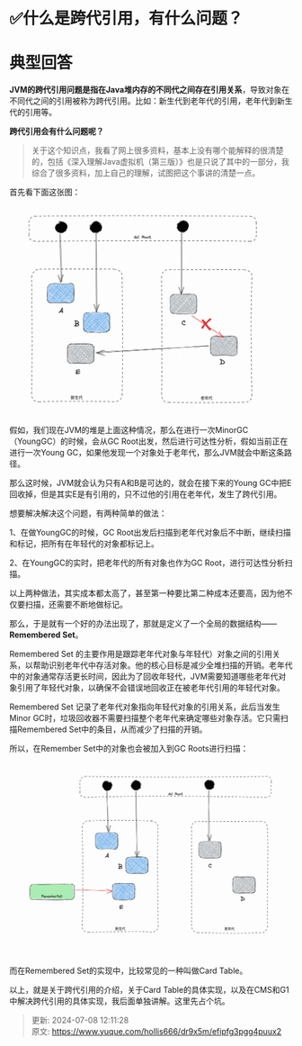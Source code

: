 # ✅什么是跨代引用，有什么问题？

# 典型回答


**JVM的跨代引用问题是指在Java堆内存的不同代之间存在引用关系**，导致对象在不同代之间的引用被称为跨代引用。比如：新生代到老年代的引用，老年代到新生代的引用等。



**跨代引用会有什么问题呢？**



> 关于这个知识点，我看了网上很多资料，基本上没有哪个能解释的很清楚的，包括《深入理解Java虚拟机（第三版）》也是只说了其中的一部分，我综合了很多资料，加上自己的理解，试图把这个事讲的清楚一点。
>



首先看下面这张图：



![1693574865035-ddb342ae-1857-47af-bce9-869d435cdd61.png](./img/Y5TgmHSxODDllonW/1693574865035-ddb342ae-1857-47af-bce9-869d435cdd61-520481.png)



假如，我们现在JVM的堆是上面这种情况，那么在进行一次MinorGC（YoungGC）的时候，会从GC Root出发，然后进行可达性分析，假如当前正在进行一次Young GC，如果他发现一个对象处于老年代，那么JVM就会中断这条路径。



那么这时候，JVM就会认为只有A和B是可达的，就会在接下来的Young GC中把E回收掉，但是其实E是有引用的，只不过他的引用在老年代，发生了跨代引用。



想要解决解决这个问题，有两种简单的做法：



1、在做YoungGC的时候，GC Root出发后扫描到老年代对象后不中断，继续扫描和标记，把所有在年轻代的对象都标记上。

2、在YoungGC的实时，把老年代的所有对象也作为GC Root，进行可达性分析扫描。



以上两种做法，其实成本都太高了，甚至第一种要比第二种成本还要高，因为他不仅要扫描，还需要不断地做标记。



那么，于是就有一个好的办法出现了，那就是定义了一个全局的数据结构——**Remembered Set**。



Remembered Set 的主要作用是跟踪老年代对象与年轻代）对象之间的引用关系，以帮助识别老年代中存活对象。他的核心目标是减少全堆扫描的开销。老年代中的对象通常存活更长时间，因此为了回收年轻代，JVM需要知道哪些老年代对象引用了年轻代对象，以确保不会错误地回收正在被老年代引用的年轻代对象。



Remembered Set 记录了老年代对象指向年轻代对象的引用关系，此后当发生Minor GC时，垃圾回收器不需要扫描整个老年代来确定哪些对象存活。它只需扫描Remembered Set中的条目，从而减少了扫描的开销。



所以，在Remember Set中的对象也会被加入到GC Roots进行扫描：



![1693575517507-db5da75e-08e3-4785-85ff-88094c1a7ae5.png](./img/Y5TgmHSxODDllonW/1693575517507-db5da75e-08e3-4785-85ff-88094c1a7ae5-118320.png)



而在Remembered Set的实现中，比较常见的一种叫做Card Table。



以上，就是关于跨代引用的介绍，关于Card Table的具体实现，以及在CMS和G1中解决跨代引用的具体实现，我后面单独讲解。这里先占个坑。

 			

 		

 	 













> 更新: 2024-07-08 12:11:28  
> 原文: <https://www.yuque.com/hollis666/dr9x5m/efipfg3pgg4puux2>